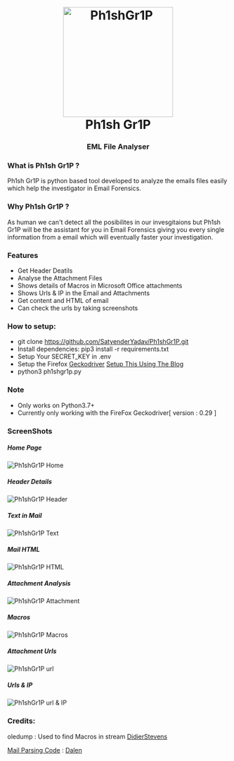 <h1 align="center">
  <br>
  <a href="https://github.com/SatyenderYadav/Ph1shGr1P"><img src="frontend/static/images/logo.png" alt="Ph1shGr1P" height=250 widht=200></a>
  <br>
  Ph1sh Gr1P
  <br>
</h1>

<h3 align="center">EML File Analyser</h3>

### What is Ph1sh Gr1P ?

Ph1sh Gr1P is python based tool developed to analyze the emails files easily which help the investigator in Email Forensics.

### Why Ph1sh Gr1P ?

As human we can't detect all the posibilites in our invesgitaions but Ph1sh Gr1P will be the assistant for you in Email Forensics giving you every single information from a email which will eventually faster your investigation. 

### Features 

- Get Header Deatils 
- Analyse the Attachment Files 
- Shows details of Macros in Microsoft Office attachments 
- Shows Urls & IP in the Email and Attachments
- Get content and HTML of email
- Can check the urls by taking screenshots

### How to setup:

- git clone https://github.com/SatyenderYadav/Ph1shGr1P.git
- Install dependencies: pip3 install -r requirements.txt
- Setup Your SECRET_KEY in .env
- Setup the Firefox [Geckodriver](https://firefox-source-docs.mozilla.org/testing/geckodriver/Support.html) [ Setup This Using The Blog](https://www.lambdatest.com/blog/selenium-firefox-driver-tutorial/)
- python3 ph1shgr1p.py 

### Note

- Only works on Python3.7+
- Currently only working with the FireFox Geckodriver[ version : 0.29 ]

### ScreenShots

##### Home Page

![Ph1shGr1P Home](frontend/static/tool_static/phis_grip.png)

##### Header Details

![Ph1shGr1P Header](frontend/static/tool_static/header.png)

##### Text in Mail

![Ph1shGr1P Text](frontend/static/tool_static/mail_content.png)

##### Mail HTML

![Ph1shGr1P HTML](frontend/static/tool_static/mail_html.png)

##### Attachment Analysis

![Ph1shGr1P Attachment](frontend/static/tool_static/attachment_analysis.png)

##### Macros 

![Ph1shGr1P Macros](frontend/static/tool_static/macros.png)

##### Attachment Urls

![Ph1shGr1P url](frontend/static/tool_static/attachment_urls.png)

##### Urls & IP

![Ph1shGr1P url & IP](frontend/static/tool_static/urls_screenshot.png)

### Credits:
oledump : Used to find Macros in stream [DidierStevens](https://github.com/DidierStevens)

[Mail Parsing Code](https://stackoverflow.com/questions/31305754/accessing-only-the-body-of-an-email-using-python) : [Dalen](https://stackoverflow.com/users/2247264/dalen)
